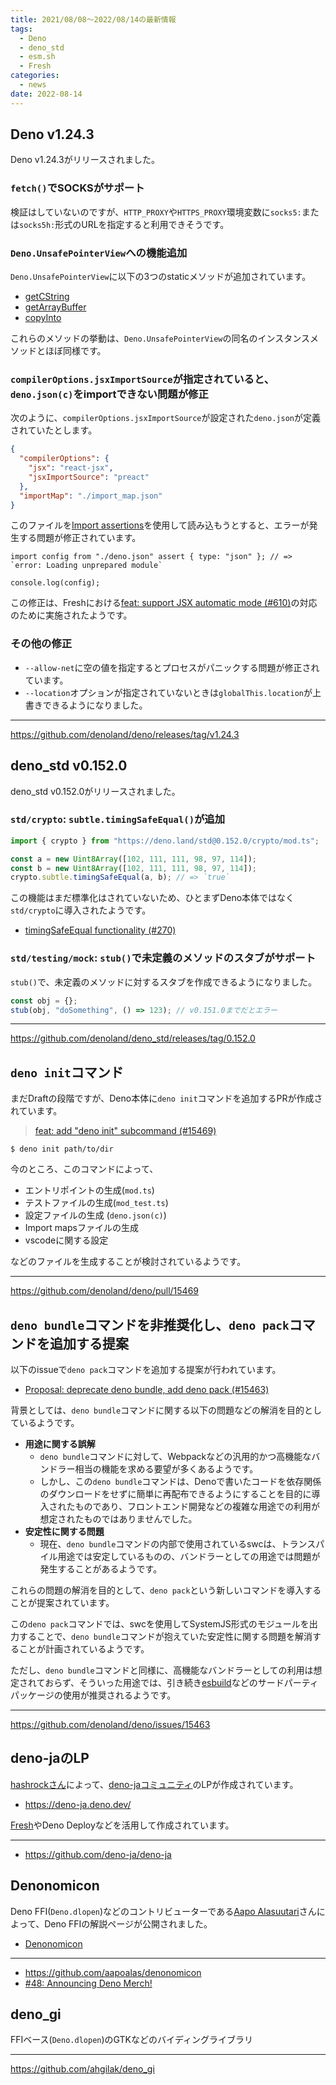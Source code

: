 ```yaml
---
title: 2021/08/08〜2022/08/14の最新情報
tags:
  - Deno
  - deno_std
  - esm.sh
  - Fresh
categories:
  - news
date: 2022-08-14
---
```


## Deno v1.24.3

Deno v1.24.3がリリースされました。

### `fetch()`でSOCKSがサポート

検証はしていないのですが、`HTTP_PROXY`や`HTTPS_PROXY`環境変数に`socks5:`または`socks5h:`形式のURLを指定すると利用できそうです。

### `Deno.UnsafePointerView`への機能追加

`Deno.UnsafePointerView`に以下の3つのstaticメソッドが追加されています。

- [getCString](https://doc.deno.land/https://raw.githubusercontent.com/denoland/deno/v1.24.3/cli/dts/lib.deno.unstable.d.ts/~/Deno.UnsafePointerView#getCString)
- [getArrayBuffer](https://doc.deno.land/https://raw.githubusercontent.com/denoland/deno/v1.24.3/cli/dts/lib.deno.unstable.d.ts/~/Deno.UnsafePointerView#getArrayBuffer)
- [copyInto](https://doc.deno.land/https://raw.githubusercontent.com/denoland/deno/v1.24.3/cli/dts/lib.deno.unstable.d.ts/~/Deno.UnsafePointerView#copyInto)

これらのメソッドの挙動は、`Deno.UnsafePointerView`の同名のインスタンスメソッドとほぼ同様です。

### `compilerOptions.jsxImportSource`が指定されていると、`deno.json(c)`をimportできない問題が修正

次のように、`compilerOptions.jsxImportSource`が設定された`deno.json`が定義されていたとします。
    
```json
{
  "compilerOptions": {
    "jsx": "react-jsx",
    "jsxImportSource": "preact"
  },
  "importMap": "./import_map.json"
}
```

このファイルを[Import assertions](https://github.com/tc39/proposal-import-assertions)を使用して読み込もうとすると、エラーが発生する問題が修正されています。

```tsx
import config from "./deno.json" assert { type: "json" }; // => `error: Loading unprepared module`

console.log(config);
```

この修正は、Freshにおける[feat: support JSX automatic mode (#610)](https://github.com/denoland/fresh/pull/610)の対応のために実施されたようです。

### その他の修正
    
- `--allow-net`に空の値を指定するとプロセスがパニックする問題が修正されています。
- `--location`オプションが指定されていないときは`globalThis.location`が上書きできるようになりました。

---

https://github.com/denoland/deno/releases/tag/v1.24.3

## deno_std v0.152.0

deno_std v0.152.0がリリースされました。

### `std/crypto`: `subtle.timingSafeEqual()`が追加

```typescript
import { crypto } from "https://deno.land/std@0.152.0/crypto/mod.ts";

const a = new Uint8Array([102, 111, 111, 98, 97, 114]);
const b = new Uint8Array([102, 111, 111, 98, 97, 114]);
crypto.subtle.timingSafeEqual(a, b); // => `true`
```

この機能はまだ標準化はされていないため、ひとまずDeno本体ではなく`std/crypto`に導入されたようです。

- [timingSafeEqual functionality (#270)](https://github.com/w3c/webcrypto/issues/270)

### `std/testing/mock`: `stub()`で未定義のメソッドのスタブがサポート

`stub()`で、未定義のメソッドに対するスタブを作成できるようになりました。
    
```typescript
const obj = {};
stub(obj, "doSomething", () => 123); // v0.151.0までだとエラー
```

---

https://github.com/denoland/deno_std/releases/tag/0.152.0

## `deno init`コマンド

まだDraftの段階ですが、Deno本体に`deno init`コマンドを追加するPRが作成されています。

> [feat: add "deno init" subcommand (#15469)](https://github.com/denoland/deno/pull/15469)

```shell
$ deno init path/to/dir
```

今のところ、このコマンドによって、

- エントリポイントの生成(`mod.ts`)
- テストファイルの生成(`mod_test.ts`)
- 設定ファイルの生成 (`deno.json(c)`)
- Import mapsファイルの生成
- vscodeに関する設定

などのファイルを生成することが検討されているようです。

---

https://github.com/denoland/deno/pull/15469

## `deno bundle`コマンドを非推奨化し、`deno pack`コマンドを追加する提案

以下のissueで`deno pack`コマンドを追加する提案が行われています。

- [Proposal: deprecate deno bundle, add deno pack (#15463)](https://github.com/denoland/deno/issues/15463)

背景としては、`deno bundle`コマンドに関する以下の問題などの解消を目的としているようです。

- **用途に関する誤解**
  - `deno bundle`コマンドに対して、Webpackなどの汎用的かつ高機能なバンドラー相当の機能を求める要望が多くあるようです。
  - しかし、この`deno bundle`コマンドは、Denoで書いたコードを依存関係のダウンロードをせずに簡単に再配布できるようにすることを目的に導入されたものであり、フロントエンド開発などの複雑な用途での利用が想定されたものではありませんでした。
- **安定性に関する問題**
  - 現在、`deno bundle`コマンドの内部で使用されているswcは、トランスパイル用途では安定しているものの、バンドラーとしての用途では問題が発生することがあるようです。

これらの問題の解消を目的として、`deno pack`という新しいコマンドを導入することが提案されています。

この`deno pack`コマンドでは、swcを使用してSystemJS形式のモジュールを出力することで、`deno bundle`コマンドが抱えていた安定性に関する問題を解消することが計画されているようです。

ただし、`deno bundle`コマンドと同様に、高機能なバンドラーとしての利用は想定されておらず、そういった用途では、引き続き[esbuild](https://deno.land/x/esbuild)などのサードパーティパッケージの使用が推奨されるようです。

---

https://github.com/denoland/deno/issues/15463

## deno-jaのLP

[hashrockさん](https://github.com/hashrock)によって、[deno-jaコミュニティ](https://scrapbox.io/deno-ja/)のLPが作成されています。

- https://deno-ja.deno.dev/

[Fresh](https://github.com/denoland/fresh)やDeno Deployなどを活用して作成されています。

---

- https://github.com/deno-ja/deno-ja

## Denonomicon

Deno FFI(`Deno.dlopen`)などのコントリビューターである[Aapo Alasuutari](https://github.com/aapoalas/denonomicon)さんによって、Deno FFIの解説ページが公開されました。

- [Denonomicon](https://denonomicon.deno.dev/introduction)

---

- https://github.com/aapoalas/denonomicon
- [#48: Announcing Deno Merch!](https://deno.news/archive/48-announcing-deno-merch)

## deno_gi

FFIベース(`Deno.dlopen`)のGTKなどのバイディングライブラリ

---

https://github.com/ahgilak/deno_gi

